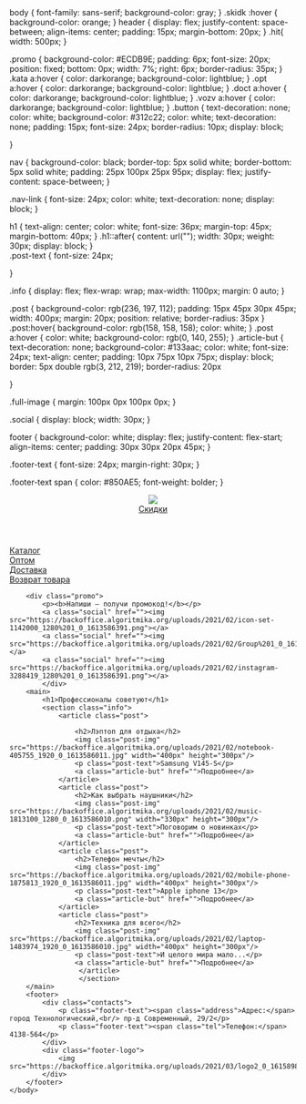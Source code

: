 <html>
    <head>
        <title>BitMarket</title>
        <link rel="stylesheet" href="style.css">
    </head>
  body {
    font-family: sans-serif;
    background-color: gray;
}
.skidk :hover {
    background-color: orange;
}
header {
    display: flex;
    justify-content: space-between;
    align-items: center;
    padding: 15px;
    margin-bottom: 20px;
}
.hit{ 
    width: 500px;
}
 
.promo  { 
    background-color: #ECDB9E;
    padding: 6px;
    font-size: 20px;
    position: fixed;
    bottom: 0px;
    width: 7%;
    right: 6px;
    border-radius: 35px;
}
.kata a:hover {
    color: darkorange;
    background-color: lightblue;
} 
.opt a:hover {
    color: darkorange;
    background-color: lightblue;
}
.doct a:hover {
    color: darkorange;
    background-color: lightblue;
}
.vozv a:hover {
    color: darkorange;
    background-color: lightblue;
}
.button  {
    text-decoration: none;
    color: white; 
    background-color: #312c22;
    color: white;
    text-decoration: none;
    padding: 15px;
    font-size: 24px;
    border-radius: 10px;
    display: block;
    
}

nav {
    background-color: black;
    border-top: 5px solid white;
    border-bottom: 5px solid white;
    padding: 25px 100px 25px 95px;
    display: flex;
    justify-content: space-between;
}

.nav-link {
    font-size: 24px;
    color: white;
    text-decoration: none;
    display: block;
}

h1 {
    text-align: center;
    color: white;
    font-size: 36px;
    margin-top: 45px;
    margin-bottom: 40px;
}
.h1::after{
content: url("");
width: 30px;
weight: 30px;
display: block;
}    
.post-text {
    font-size: 24px;
    
}

.info {
    display: flex;
    flex-wrap: wrap;
    max-width: 1100px;
    margin: 0 auto;
}

.post {
     background-color: rgb(236, 197, 112);
    padding: 15px 45px 30px 45px;
    width: 400px;
    margin: 20px;
    position: relative;
    border-radius: 35px
}
.post:hover{
    background-color: rgb(158, 158, 158);
    color: white;
}
.post a:hover {
    color: white;
    background-color: rgb(0, 140, 255);
}
.article-but {
   text-decoration: none;
    background-color: #133aac;
    color: white;
    font-size: 24px;
    text-align: center;
    padding: 10px 75px 10px 75px;
    display: block;
    border: 5px double rgb(3, 212, 219);
    border-radius: 20px
    
    
}


.full-image {
    margin: 100px 0px 100px 0px;
}

.social {
    display: block;
    width: 30px;
}

footer {
    background-color: white;
    display: flex;
    justify-content: flex-start;
    align-items: center;
    padding: 30px 30px 20px 45px;
}

.footer-text {
    font-size: 24px;
    margin-right: 30px;
}

.footer-text span {
    color: #850AE5;
    font-weight: bolder;
}
    <body>
        <header>
            <img class="logo" src="https://backoffice.algoritmika.org/uploads/2021/03/logo1_0_1615899136.svg">
            <div class="skidk">
            <a class="button" href="">Скидки</a>
            </div>
        </header>
        <nav>
            <div class="kata">
            <a class="nav-link" href="">Каталог</a>
            </div>
            <div class="opt">
            <a class="nav-link" href="">Оптом</a>
            </div>
            <div class="doct">
            <a class="nav-link" href="">Доставка</a>
            </div>
            <div class="vozv">
            <a class="nav-link" href="">Возврат товара</a>
            </div>
        </nav>
       
        <div class="promo">
            <p><b>Напиши — получи промокод!</b></p>
            <a class="social" href=""><img src="https://backoffice.algoritmika.org/uploads/2021/02/icon-set-1142000_1280%201_0_1613586391.png"></a>
            <a class="social" href=""><img src="https://backoffice.algoritmika.org/uploads/2021/02/Group%201_0_1613586391.png"></a>
            <a class="social" href=""><img src="https://backoffice.algoritmika.org/uploads/2021/02/instagram-3288419_1280%201_0_1613586391.png"></a>
            </div>
        <main>
            <h1>Профессионалы советуют</h1>
            <section class="info">
                <article class="post">
                    
                    <h2>Лэптоп для отдыха</h2>
                    <img class="post-img" src="https://backoffice.algoritmika.org/uploads/2021/02/notebook-405755_1920_0_1613586011.jpg" width="400px" height="300px"/>
                    <p class="post-text">Samsung V145-S</p>
                    <a class="article-but" href="">Подробнее</a>
                </article>
                <article class="post">
                    <h2>Как выбрать наушники</h2>
                    <img class="post-img" src="https://backoffice.algoritmika.org/uploads/2021/02/music-1813100_1280_0_1613586010.png" width="330px" height="300px"/>
                    <p class="post-text">Поговорим о новинках</p>
                    <a class="article-but" href="">Подробнее</a>
                </article>
                <article class="post">
                    <h2>Телефон мечты</h2>
                    <img class="post-img" src="https://backoffice.algoritmika.org/uploads/2021/02/mobile-phone-1875813_1920_0_1613586011.jpg" width="400px" height="300px"/>
                    <p class="post-text">Apple iphone 13</p>
                    <a class="article-but" href="">Подробнее</a>
                </article>
                <article class="post">
                    <h2>Техника для всего</h2>
                    <img class="post-img" src="https://backoffice.algoritmika.org/uploads/2021/02/laptop-1483974_1920_0_1613586010.jpg" width="400px" height="300px"/>
                    <p class="post-text">И целого мира мало...</p>
                    <a class="article-but" href="">Подробнее</a>
                     </article>
                     </section>
        </main>
        <footer>
            <div class="contacts">
                <p class="footer-text"><span class="address">Адрес:</span> город Технологический,<br/> пр-д Современный, 29/2</p>
                <p class="footer-text"><span class="tel">Телефон:</span> 4138-564</p>
            </div>
            <div class="footer-logo">
                <img src="https://backoffice.algoritmika.org/uploads/2021/03/logo2_0_1615898903.svg"/>
            </div>
        </footer>
    </body>
</html>
